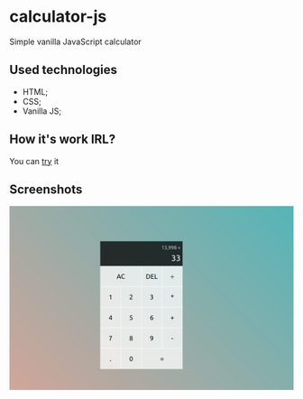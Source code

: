 # calculator-js
Simple vanilla JavaScript calculator

## Used technologies
+ HTML;
+ CSS;
+ Vanilla JS;

## How it's work IRL?
You can [try](https://daniilshat.ru/projects/calculator/calc.html) it

## Screenshots 
![Screenshot 1](https://github.com/daniilshat/calculator-js/blob/main/screenshots/2021-11-16_00-35.png)
